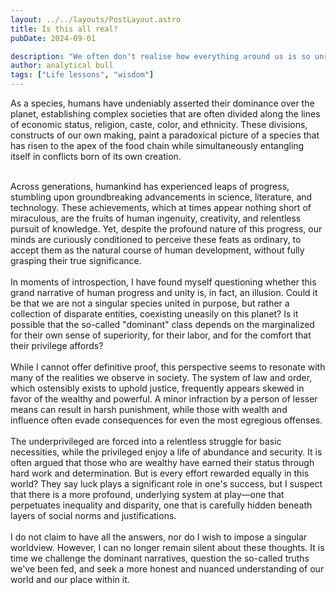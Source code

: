 ```yaml
---
layout: ../../layouts/PostLayout.astro
title: Is this all real?
pubDate: 2024-09-01

description: "We often don't realise how everything around us is so unreal but how we have come to just believe?"
author: analytical bull
tags: ["Life lessons", "wisdom"]
---
```


As a species, humans have undeniably asserted their dominance over the planet, establishing complex societies that are often divided along the lines of economic status, religion, caste, color, and ethnicity. These divisions, constructs of our own making, paint a paradoxical picture of a species that has risen to the apex of the food chain while simultaneously entangling itself in conflicts born of its own creation.

<br />
Across generations, humankind has experienced leaps of progress, stumbling upon groundbreaking advancements in science, literature, and technology. These achievements, which at times appear nothing short of miraculous, are the fruits of human ingenuity, creativity, and relentless pursuit of knowledge. Yet, despite the profound nature of this progress, our minds are curiously conditioned to perceive these feats as ordinary, to accept them as the natural course of human development, without fully grasping their true significance.

<br />
<br />
In moments of introspection, I have found myself questioning whether this grand narrative of human progress and unity is, in fact, an illusion. Could it be that we are not a singular species united in purpose, but rather a collection of disparate entities, coexisting uneasily on this planet? Is it possible that the so-called "dominant" class depends on the marginalized for their own sense of superiority, for their labor, and for the comfort that their privilege affords?

<br />
<br />
While I cannot offer definitive proof, this perspective seems to resonate with many of the realities we observe in society. The system of law and order, which ostensibly exists to uphold justice, frequently appears skewed in favor of the wealthy and powerful. A minor infraction by a person of lesser means can result in harsh punishment, while those with wealth and influence often evade consequences for even the most egregious offenses.

<br />
<br />
The underprivileged are forced into a relentless struggle for basic necessities, while the privileged enjoy a life of abundance and security. It is often argued that those who are wealthy have earned their status through hard work and determination. But is every effort rewarded equally in this world? They say luck plays a significant role in one's success, but I suspect that there is a more profound, underlying system at play—one that perpetuates inequality and disparity, one that is carefully hidden beneath layers of social norms and justifications.

<br />
<br />
I do not claim to have all the answers, nor do I wish to impose a singular worldview. However, I can no longer remain silent about these thoughts. It is time we challenge the dominant narratives, question the so-called truths we've been fed, and seek a more honest and nuanced understanding of our world and our place within it.

